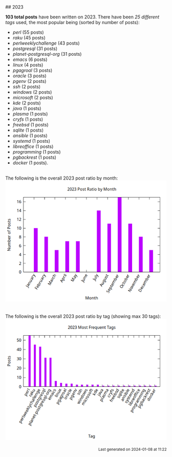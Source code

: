 <a name="2023" />
## 2023 

**103 total posts** have been written on 2023.
There have been *25 different tags* used, the most
popular being (sorted by number of posts):
 
- *perl* (55 posts)  
- *raku* (45 posts)  
- *perlweeklychallenge* (43 posts)  
- *postgresql* (31 posts)  
- *planet-postgresql-org* (31 posts)  
- *emacs* (6 posts)  
- *linux* (4 posts)  
- *pgagroal* (3 posts)  
- *oracle* (3 posts)  
- *pgenv* (2 posts)  
- *ssh* (2 posts)  
- *windows* (2 posts)  
- *microsoft* (2 posts)  
- *kde* (2 posts)  
- *java* (1 posts)  
- *plasma* (1 posts)  
- *cryfs* (1 posts)  
- *freebsd* (1 posts)  
- *sqlite* (1 posts)  
- *ansible* (1 posts)  
- *systemd* (1 posts)  
- *libreoffice* (1 posts)  
- *programming* (1 posts)  
- *pgbackrest* (1 posts)  
- *docker* (1 posts).<br/>
<br/>
The following is the overall 2023 post ratio by month:
<br/>
    <center>
      <img src="/images/stats/2023-months.png" alt="2023 post ratio per month" />
    </center>
<br/>

<br/>
The following is the overall 2023 post ratio by tag (showing max 30 tags):
<br/>
  <center>
    <img src="/images/stats/2023-tags.png" alt="2023 post ratio per tag" />
  </center>
<br/>

<div align="right">
<small>
Last generated on 2024-01-08 at 11:22
</small>
</div>

<br/>
